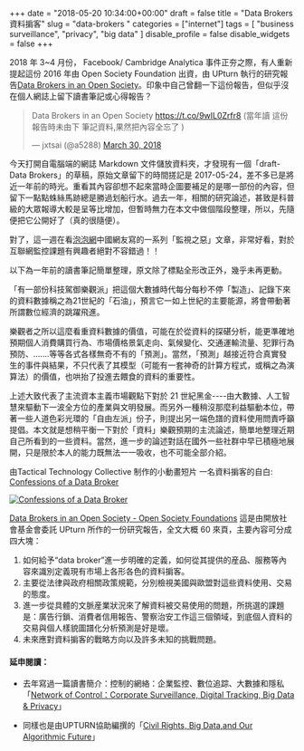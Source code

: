 ﻿+++
date = "2018-05-20 10:34:00+00:00"
draft = false
title = "Data Brokers 資料掮客"
slug = "data-brokers "
categories = ["internet"]
tags = [
  "business surveillance",
  "privacy",
  "big data"
  ]
disable_profile = false
disable_widgets = false
+++

2018 年 3~4 月份， Facebook/ Cambridge Analytica 事件正夯之際，有人重新提起這份 2016 年由 Open Society Foundation 出資，由 UPturn 執行的研究報告[Data Brokers in an Open Society](https://www.opensocietyfoundations.org/sites/default/files/data-brokers-in-an-open-society-20161121.pdf)。印象中自己曾翻一下這份報告，但似乎沒在個人網誌上留下讀書筆記或心得報告？ 

<blockquote class="twitter-tweet" data-partner="tweetdeck"><p lang="zh" dir="ltr">Data Brokers in an Open Society <a href="https://t.co/9wIL0Zrfr8">https://t.co/9wIL0Zrfr8</a>  (當年讀  這份報告時未甶下 筆記資料,果然把內容全忘了  )</p>&mdash; jxtsai (@a5288) <a href="https://twitter.com/a5288/status/979588588089245696?ref_src=twsrc%5Etfw">March 30, 2018</a></blockquote>
<script async src="https://platform.twitter.com/widgets.js" charset="utf-8"></script>

<!--more-->

今天打開自電腦端的網誌 Markdown 文件儲放資料夾，才發現有一個「draft-Data Brokers」的草稿，原始文章留下的時間搓記是 2017-05-24，差不多已是將近一年前的時光。重看其內容卻想不起來當時企圖要補足的是哪一部份的內容，但留下一點點蛛絲馬跡總是勝過划船行水。過去一年，相關的研究論述，甚致是科普級的大眾報導大較是呈等比增加，但暫時無力在本文中做個階段整理，所以，先隨便把它公開好了（真的很隨便）。

對了，這一週在看[泡泡網](https://pao-pao.net)中國網友寫的一系列「監視之惡」文章，非常好看，對於互聯網監控課題有興趣者絕對不容錯過！！

以下為一年前的讀書筆記簡單整理，原文除了標點全形改正外，幾乎未再更動。

「有一部份科技駕御樂觀派」把這個大數據時代每分每秒不停「製造」、記錄下來的資料數據稱之為21世紀的「石油」，預言它一如上世紀的主要能源，將會帶動著所謂數位經濟的跳躍飛進。

樂觀者之所以這麼看重資料數據的價值，可能在於從資料的探碪分析，能更準確地預期個人消費購買行為、市場價格景氣走向、氣候變化、交通運輸流量、犯罪行為預防、.......等等各式各樣無奇不有的「預測」。當然，「預測」越接近符合真實發生的事件與結果，不只代表了其模型（可能有一套神奇的計算方程式，或稱之為演算法）的價值，也哄抬了投進去餵食的資料的重要性。

上述大致代表了主流資本主義市場觀點下對於 21 世紀黑金----由大數據、人工智慧來驅動下一波全方位的產業與文明發展。而另外一種稍沒那麼利益驅動本位，帶著一些人道色彩光環的「自由左派」份子，則提出另一端色譜的資料使用問責呼籲提倡。本文就是想稍平衡一下對於「資料」樂觀預期的主流論述，簡單地整理近期自己所看到的一些資料。當然，進一步的論述對話在國外一些社群中早已積極地展開，只是限於本人的能力既無法一一吸收，也不可能全部介紹。 

由Tactical Technology Collective 制作的小動畫短片
一名資料掮客的自白: [Confessions of a Data Broker](https://myshadow.org/resources/confession-of-a-data-broker?locale=en)

[![Confessions of a Data Broker](/post/20170524.jpg)](https://vimeo.com/163564618)


[Data Brokers in an Open Society - Open Society Foundations](https://www.opensocietyfoundations.org/sites/default/files/data-brokers-in-an-open-society-20161121.pdf) 
這是由開放社會基金會委託 UPturn 所作的一份研究報告，全文大概 60 來頁，主要內容可分成四大塊：

1. 如何給予“data broker”進一步明確的定義，如何從其提供的産品、服務等內容來識別定義現有市場上各形各色的資料掮客。
2. 主要從法律與政府相關政策規範，分別檢視美國與歐盟對這些資料使用、交易的態度。
3. 進一步從具體的文脈産業狀況來了解資料被交易使用的問題，所挑選的課題是：廣告行鎖、消費者信用報告、警察治安工作這三個領域，到底個人資料的交易與個人樣貌圖譜化分析預測是好是壞。 
4. 未來應對資料掮客的戰略方向以及許多未知的挑戰問題。 

#### 延申閱讀：
- 去年寫過一篇讀書簡介：控制的網絡：企業監控、數位追踪、大數據和隱私 「[Network of Control：Corporate Surveillance, Digital Tracking, Big Data & Privacy](https://blog.jxtsai.info/2016/11/03/corporate-surveillance/)」

- 同樣也是由UPTURN協助編撰的「[Civil Rights, Big Data,and Our Algorithmic Future](https://bigdata.fairness.io/data-brokers/)」
  

